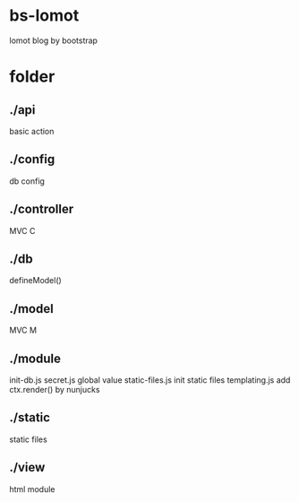 # bs-lomot
lomot blog by bootstrap

# folder
## ./api
basic action
## ./config
db config
## ./controller
MVC C
## ./db
defineModel()
## ./model
MVC M
## ./module 
init-db.js
secret.js global value
static-files.js init static files
templating.js add ctx.render() by nunjucks 
## ./static
static files 
## ./view
html module



